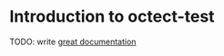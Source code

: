 # Introduction to octect-test

TODO: write [great documentation](http://jacobian.org/writing/what-to-write/)
